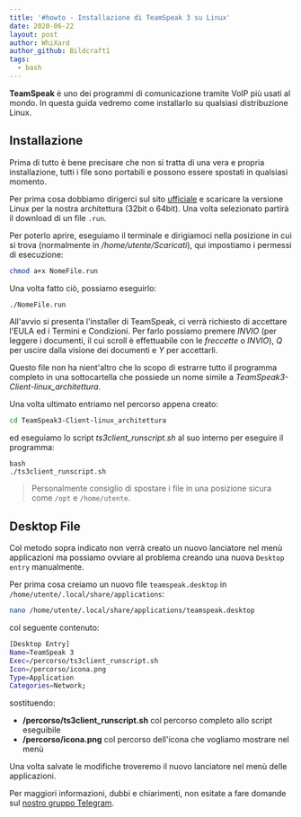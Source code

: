 ```yaml
---
title: '#howto - Installazione di TeamSpeak 3 su Linux'
date: 2020-06-22
layout: post
author: WhiXard
author_github: Bildcraft1
tags:
  - bash
---
```

**TeamSpeak** è uno dei programmi di comunicazione tramite VoIP più usati al mondo. In questa guida vedremo come installarlo su qualsiasi distribuzione Linux.

## Installazione
Prima di tutto è bene precisare che non si tratta di una vera e propria installazione, tutti i file sono portabili e possono essere spostati in qualsiasi momento.

Per prima cosa dobbiamo dirigerci sul sito <a href="https://teamspeak.com/en/downloads/">ufficiale</a> e scaricare la versione Linux per la nostra architettura (32bit o 64bit). Una volta selezionato partirà il download di un file `.run`.

Per poterlo aprire, eseguiamo il terminale e dirigiamoci nella posizione in cui si trova (normalmente in */home/utente/Scaricati*), qui impostiamo i permessi di esecuzione:

```bash
chmod a+x NomeFile.run
```

Una volta fatto ciò, possiamo eseguirlo:

```bash
./NomeFile.run
```

All'avvio si presenta l'installer di TeamSpeak, ci verrà richiesto di accettare l'EULA ed i Termini e Condizioni. Per farlo possiamo premere *INVIO* (per leggere i documenti, il cui scroll è effettuabile con le *freccette* o *INVIO*), *Q* per uscire dalla visione dei documenti e *Y* per accettarli.

Questo file non ha nient'altro che lo scopo di estrarre tutto il programma completo in una sottocartella che possiede un nome simile a *TeamSpeak3-Client-linux_architettura*.

Una volta ultimato entriamo nel percorso appena creato:

```bash
cd TeamSpeak3-Client-linux_architettura
```

ed eseguiamo lo script *ts3client_runscript.sh* al suo interno per eseguire il programma:

```
bash
./ts3client_runscript.sh
```

> Personalmente consiglio di spostare i file in una posizione sicura come `/opt` e `/home/utente`.

## Desktop File
Col metodo sopra indicato non verrà creato un nuovo lanciatore nel menù applicazioni ma possiamo ovviare al problema creando una nuova `Desktop entry` manualmente.

Per prima cosa creiamo un nuovo file `teamspeak.desktop` in `/home/utente/.local/share/applications`:

```bash
nano /home/utente/.local/share/applications/teamspeak.desktop
```

col seguente contenuto:

```bash
[Desktop Entry]
Name=TeamSpeak 3
Exec=/percorso/ts3client_runscript.sh
Icon=/percorso/icona.png
Type=Application
Categories=Network;
```

sostituendo:
* **/percorso/ts3client_runscript.sh** col percorso completo allo script eseguibile
* **/percorso/icona.png** col percorso dell'icona che vogliamo mostrare nel menù

Una volta salvate le modifiche troveremo il nuovo lanciatore nel menù delle applicazioni.

Per maggiori informazioni, dubbi e chiarimenti, non esitate a fare domande sul <a href="https://t.me/linuxpeople">nostro gruppo Telegram</a>.